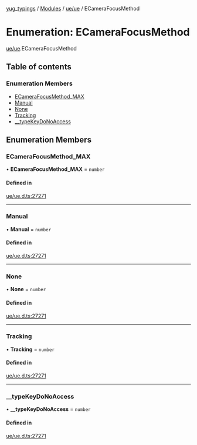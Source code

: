 [yug_typings](../README.md) / [Modules](../modules.md) / [ue/ue](../modules/ue_ue.md) / ECameraFocusMethod

# Enumeration: ECameraFocusMethod

[ue/ue](../modules/ue_ue.md).ECameraFocusMethod

## Table of contents

### Enumeration Members

- [ECameraFocusMethod\_MAX](ue_ue.ECameraFocusMethod.md#ecamerafocusmethod_max)
- [Manual](ue_ue.ECameraFocusMethod.md#manual)
- [None](ue_ue.ECameraFocusMethod.md#none)
- [Tracking](ue_ue.ECameraFocusMethod.md#tracking)
- [\_\_typeKeyDoNoAccess](ue_ue.ECameraFocusMethod.md#__typekeydonoaccess)

## Enumeration Members

### ECameraFocusMethod\_MAX

• **ECameraFocusMethod\_MAX** = `number`

#### Defined in

[ue/ue.d.ts:27271](https://github.com/YugMetaverse/yug_typings/blob/25cad34/ue/ue.d.ts#L27271)

___

### Manual

• **Manual** = `number`

#### Defined in

[ue/ue.d.ts:27271](https://github.com/YugMetaverse/yug_typings/blob/25cad34/ue/ue.d.ts#L27271)

___

### None

• **None** = `number`

#### Defined in

[ue/ue.d.ts:27271](https://github.com/YugMetaverse/yug_typings/blob/25cad34/ue/ue.d.ts#L27271)

___

### Tracking

• **Tracking** = `number`

#### Defined in

[ue/ue.d.ts:27271](https://github.com/YugMetaverse/yug_typings/blob/25cad34/ue/ue.d.ts#L27271)

___

### \_\_typeKeyDoNoAccess

• **\_\_typeKeyDoNoAccess** = `number`

#### Defined in

[ue/ue.d.ts:27271](https://github.com/YugMetaverse/yug_typings/blob/25cad34/ue/ue.d.ts#L27271)
